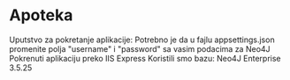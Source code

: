 # Apoteka
Uputstvo za pokretanje aplikacije:
Potrebno je da u fajlu appsettings.json promenite polja "username" i "password" sa vasim podacima za Neo4J
Pokrenuti aplikaciju preko IIS Express 
Koristili smo bazu: Neo4J Enterprise 3.5.25

